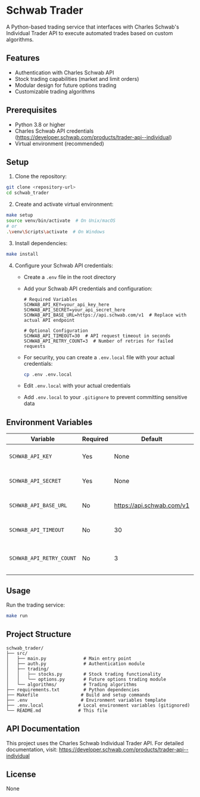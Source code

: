 # Schwab Trader

A Python-based trading service that interfaces with Charles Schwab's Individual Trader API to execute automated trades based on custom algorithms.

## Features

- Authentication with Charles Schwab API
- Stock trading capabilities (market and limit orders)
- Modular design for future options trading
- Customizable trading algorithms

## Prerequisites

- Python 3.8 or higher
- Charles Schwab API credentials (https://developer.schwab.com/products/trader-api--individual)
- Virtual environment (recommended)

## Setup

1. Clone the repository:
```bash
git clone <repository-url>
cd schwab_trader
```

2. Create and activate virtual environment:
```bash
make setup
source venv/bin/activate  # On Unix/macOS
# or
.\venv\Scripts\activate  # On Windows
```

3. Install dependencies:
```bash
make install
```

4. Configure your Schwab API credentials:
   - Create a `.env` file in the root directory
   - Add your Schwab API credentials and configuration:
     ```
     # Required Variables
     SCHWAB_API_KEY=your_api_key_here
     SCHWAB_API_SECRET=your_api_secret_here
     SCHWAB_API_BASE_URL=https://api.schwab.com/v1  # Replace with actual API endpoint

     # Optional Configuration
     SCHWAB_API_TIMEOUT=30  # API request timeout in seconds
     SCHWAB_API_RETRY_COUNT=3  # Number of retries for failed requests
     ```

   - For security, you can create a `.env.local` file with your actual credentials:
     ```bash
     cp .env .env.local
     ```
   - Edit `.env.local` with your actual credentials
   - Add `.env.local` to your `.gitignore` to prevent committing sensitive data

## Environment Variables

| Variable | Required | Default | Description |
|----------|----------|---------|-------------|
| `SCHWAB_API_KEY` | Yes | None | Your Schwab API key |
| `SCHWAB_API_SECRET` | Yes | None | Your Schwab API secret |
| `SCHWAB_API_BASE_URL` | No | https://api.schwab.com/v1 | Base URL for Schwab API |
| `SCHWAB_API_TIMEOUT` | No | 30 | API request timeout in seconds |
| `SCHWAB_API_RETRY_COUNT` | No | 3 | Number of retries for failed requests |

## Usage

Run the trading service:
```bash
make run
```

## Project Structure

```
schwab_trader/
├── src/
│   ├── main.py              # Main entry point
│   ├── auth.py              # Authentication module
│   ├── trading/
│   │   ├── stocks.py        # Stock trading functionality
│   │   └── options.py       # Future options trading module
│   └── algorithms/          # Trading algorithms
├── requirements.txt         # Python dependencies
├── Makefile                # Build and setup commands
├── .env                    # Environment variables template
├── .env.local             # Local environment variables (gitignored)
└── README.md              # This file
```

## API Documentation

This project uses the Charles Schwab Individual Trader API. For detailed documentation, visit:
https://developer.schwab.com/products/trader-api--individual

## License
None
